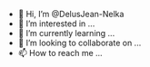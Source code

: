 - 👋 Hi, I’m @DelusJean-Nelka
- 👀 I’m interested in ...
- 🌱 I’m currently learning ...
- 💞️ I’m looking to collaborate on ...
- 📫 How to reach me ...

<!---
DelusJean-Nelka/DelusJean-Nelka is a ✨ special ✨ repository because its `README.md` (this file) appears on your GitHub profile.
You can click the Preview link to take a look at your changes.
--->
